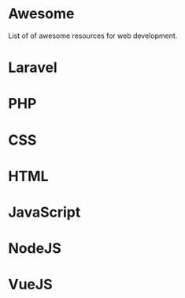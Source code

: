 # Awesome

List of of awesome resources for web development.

Laravel
=======

PHP
===

CSS
===

HTML
====

JavaScript
==========


NodeJS
======


VueJS
=====
